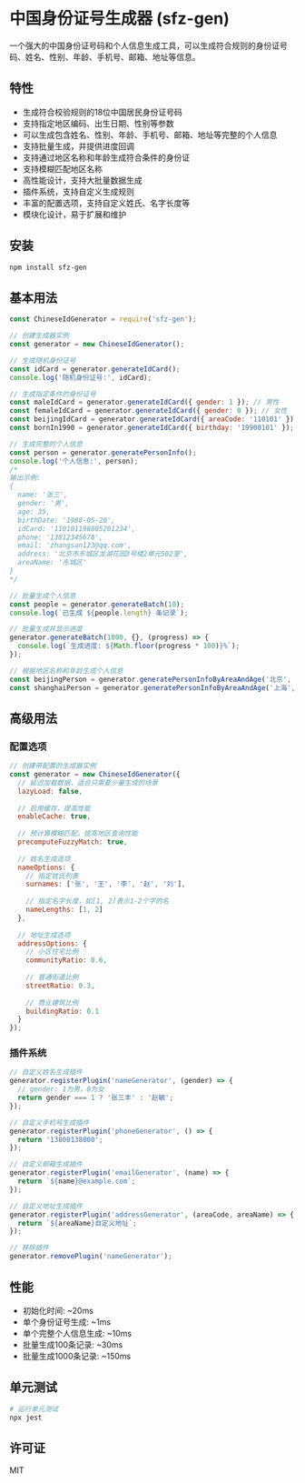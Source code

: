 # 中国身份证号生成器 (sfz-gen)

一个强大的中国身份证号码和个人信息生成工具，可以生成符合规则的身份证号码、姓名、性别、年龄、手机号、邮箱、地址等信息。

## 特性

- 生成符合校验规则的18位中国居民身份证号码
- 支持指定地区编码、出生日期、性别等参数
- 可以生成包含姓名、性别、年龄、手机号、邮箱、地址等完整的个人信息
- 支持批量生成，并提供进度回调
- 支持通过地区名称和年龄生成符合条件的身份证
- 支持模糊匹配地区名称
- 高性能设计，支持大批量数据生成
- 插件系统，支持自定义生成规则
- 丰富的配置选项，支持自定义姓氏、名字长度等
- 模块化设计，易于扩展和维护

## 安装

```bash
npm install sfz-gen
```

## 基本用法

```javascript
const ChineseIdGenerator = require('sfz-gen');

// 创建生成器实例
const generator = new ChineseIdGenerator();

// 生成随机身份证号
const idCard = generator.generateIdCard();
console.log('随机身份证号:', idCard);

// 生成指定条件的身份证号
const maleIdCard = generator.generateIdCard({ gender: 1 }); // 男性
const femaleIdCard = generator.generateIdCard({ gender: 0 }); // 女性
const beijingIdCard = generator.generateIdCard({ areaCode: '110101' }); // 北京市东城区
const bornIn1990 = generator.generateIdCard({ birthday: '19900101' }); // 1990年1月1日出生

// 生成完整的个人信息
const person = generator.generatePersonInfo();
console.log('个人信息:', person);
/*
输出示例:
{
  name: '张三',
  gender: '男',
  age: 35,
  birthDate: '1988-05-20',
  idCard: '110101198805201234',
  phone: '13812345678',
  email: 'zhangsan123@qq.com',
  address: '北京市东城区龙湖花园3号楼2单元502室',
  areaName: '东城区'
}
*/

// 批量生成个人信息
const people = generator.generateBatch(10);
console.log(`已生成 ${people.length} 条记录`);

// 批量生成并显示进度
generator.generateBatch(1000, {}, (progress) => {
  console.log(`生成进度: ${Math.floor(progress * 100)}%`);
});

// 根据地区名称和年龄生成个人信息
const beijingPerson = generator.generatePersonInfoByAreaAndAge('北京', 30);
const shanghaiPerson = generator.generatePersonInfoByAreaAndAge('上海', 25);
```

## 高级用法

### 配置选项

```javascript
// 创建带配置的生成器实例
const generator = new ChineseIdGenerator({
  // 延迟加载数据，适合只需要少量生成的场景
  lazyLoad: false,
  
  // 启用缓存，提高性能
  enableCache: true,
  
  // 预计算模糊匹配，提高地区查询性能
  precomputeFuzzyMatch: true,
  
  // 姓名生成选项
  nameOptions: {
    // 指定姓氏列表
    surnames: ['张', '王', '李', '赵', '刘'],
    
    // 指定名字长度，如[1, 2]表示1-2个字的名
    nameLengths: [1, 2]
  },
  
  // 地址生成选项
  addressOptions: {
    // 小区住宅比例
    communityRatio: 0.6,
    
    // 普通街道比例
    streetRatio: 0.3,
    
    // 商业建筑比例
    buildingRatio: 0.1
  }
});
```

### 插件系统

```javascript
// 自定义姓名生成插件
generator.registerPlugin('nameGenerator', (gender) => {
  // gender: 1为男，0为女
  return gender === 1 ? '张三丰' : '赵敏';
});

// 自定义手机号生成插件
generator.registerPlugin('phoneGenerator', () => {
  return '13800138000';
});

// 自定义邮箱生成插件
generator.registerPlugin('emailGenerator', (name) => {
  return `${name}@example.com`;
});

// 自定义地址生成插件
generator.registerPlugin('addressGenerator', (areaCode, areaName) => {
  return `${areaName}自定义地址`;
});

// 移除插件
generator.removePlugin('nameGenerator');
```

## 性能

- 初始化时间: ~20ms
- 单个身份证号生成: ~1ms
- 单个完整个人信息生成: ~10ms
- 批量生成100条记录: ~30ms
- 批量生成1000条记录: ~150ms

## 单元测试

```bash
# 运行单元测试
npx jest
```

## 许可证

MIT 